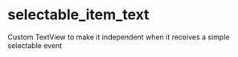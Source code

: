 # selectable_item_text

Custom TextView to make it independent when it receives a simple selectable event
